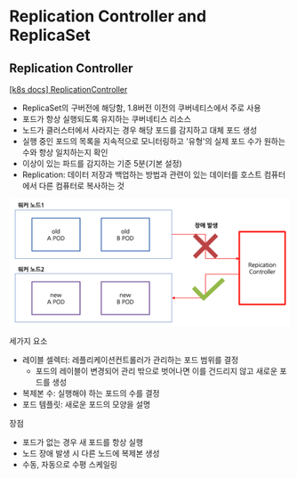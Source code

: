 
# Replication Controller and ReplicaSet

## Replication Controller

[[k8s docs] ReplicationController](https://kubernetes.io/docs/concepts/workloads/controllers/replicationcontroller/)

- ReplicaSet의 구버전에 해당함, 1.8버전 이전의 쿠버네티스에서 주로 사용
- 포드가 항상 실행되도록 유지하는 쿠버네티스 리소스
- 노드가 클러스터에서 사라지는 경우 해당 포드를 감지하고 대체 포드 생성
- 실행 중인 포드의 목록을 지속적으로 모니터링하고 '유형'의 실제 포드 수가 원하는 수와 항상 일치하는지 확인
- 이상이 있는 파드를 감지하는 기준 5분(기본 설정)
- Replication: 데이터 저장과 백업하는 방법과 관련이 있는 데이터를 호스트 컴퓨터에서 다른 컴퓨터로 복사하는 것

![replication controller](img/replication-controller.png)

세가지 요소
- 레이블 셀렉터: 레플리케이션컨트롤러가 관리하는 포드 범위를 결정
  - 포드의 레이블이 변경되어 관리 밖으로 벗어나면 이를 건드리지 않고 새로운 포드를 생성
- 복제본 수: 실행해야 하는 포드의 수를 결정
- 포드 템플릿: 새로운 포드의 모양을 설명

장점
- 포드가 없는 경우 새 포드를 항상 실행
- 노드 장애 발생 시 다른 노드에 복제본 생성
- 수동, 자동으로 수평 스케일링
